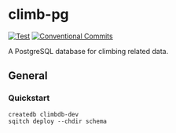 # climb-pg

[![Test](https://github.com/lgrosz/climb-pg/actions/workflows/test.yaml/badge.svg)](https://github.com/lgrosz/climb-pg/actions/workflows/test.yaml)
[![Conventional Commits](https://img.shields.io/badge/Conventional%20Commits-1.0.0-%23FE5196?logo=conventionalcommits&logoColor=white)](https://conventionalcommits.org)

A PostgreSQL database for climbing related data.

## General

### Quickstart

```
createdb climbdb-dev
sqitch deploy --chdir schema
```

